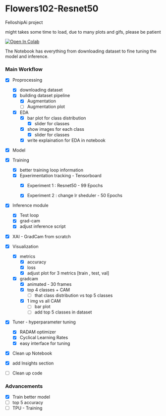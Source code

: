 # Flowers102-Resnet50

FelloshipAi project 

might takes some time to load, due to many plots and gifs, please be patient

[![Open In Colab](https://colab.research.google.com/assets/colab-badge.svg)](https://colab.research.google.com/drive/1M_odF1YhijOgr3FnrRSEtlDMCC7QRgQi?usp=sharing)

The Notebook has everything from downloading dataset to fine tuning the model and inference.


### Main Workflow
- [x] Proprocessing
  - [X] downloading dataset
  - [X] building dataset pipeline
    - [X] Augmentation
    - [ ] Augmentation plot 
  - [x] EDA
    - [X] bar plot for class distribution
      - [x] slider for classes
    - [x] show images for each class
      - [x] slider for classes
    - [X] write explaination for EDA in notebook

- [x] Model
- [x] Training
  - [x] better training loop information
  - [x] Epxerimentation tracking - Tensorboard
    - [x] Experiment 1 : Resnet50 - 99 Epochs 
    - [x] Experiment 2 : change lr sheduler - 50 Epochs


- [X] Inference module  
  - [X] Test loop 
  - [X] grad-cam 
  - [X] adjust inference script
  
- [X] XAI - GradCam from scratch
- [X] Visualization
  - [X] metrics
    - [X] accuracy
    - [X] loss
    - [x] adjust plot for 3 metrics [train , test, val]
  - [X] gradcam
    - [X] animated - 30 frames
    - [X] top 4 classes + CAM
      - [ ] that class distribution vs top 5 classes
    - [X] 1 img vs all CAM
      - [ ] bar plot
      - [ ] add top 5 classes in dataset
  
- [X] Tuner - hyperparameter tuning
  - [X] RADAM optimizer
  - [X] Cyclical Learning Rates
  - [X] easy interface for tuning

- [X] Clean up Notebook
- [x] add Insights section
- [ ] Clean up code


### Advancements
- [X] Train better model
- [ ] top 5 accuracy  
- [ ] TPU - Training
